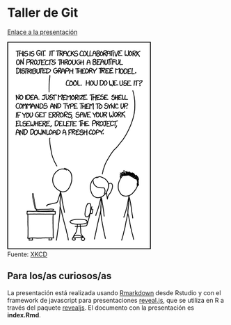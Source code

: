 # Taller de Git

[Enlace a la presentación](https://damateos.github.io/taller_git_uah)

![](images/git-xkcd.png)  
Fuente: [XKCD](https://xkcd.com/1597/)  

## Para los/as curiosos/as

La presentación está realizada usando [Rmarkdown](https://rmarkdown.rstudio.com/) desde Rstudio y con el framework de javascript para presentaciones [reveal.js](https://revealjs.com/), que se utiliza en R a través del paquete [revealjs](https://github.com/rstudio/revealjs).
El documento con la presentación es **index.Rmd**.



